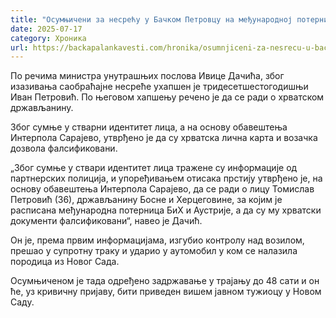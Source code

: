 ```yaml
---
title: "Осумњичени за несрећу у Бачком Петровцу на међународној потерници"
date: 2025-07-17
category: Хроника
url: https://backapalankavesti.com/hronika/osumnjiceni-za-nesrecu-u-backom-petrovcu-na-medjunarodnoj-poternici/
---
```


По речима министра унутрашњих послова Ивице Дачића, због изазивања саобраћајне несреће ухапшен је тридесетшестогодишњи Иван Петровић. По његовом хапшењу речено је да се ради о хрватском држављанину.

Због сумње у стварни идентитет лица, а на основу обавештења Интерпола Сарајево, утврђено је да су хрватска лична карта и возачка дозвола фалсификовани.

„Због сумње у ствари идентитет лица тражене су информације од партнерских полиција, и упоређивањем отисака прстију утврђено је, на основу обавештења Интерпола Сарајево, да се ради о лицу Томислав Петровић (36), држављанину Босне и Херцеговине, за којим је расписана међународна потерница БиХ и Аустрије, а да су му хрватски документи фалсификовани“, навео је Дачић.

Он је, према првим информацијама, изгубио контролу над возилом, прешао у супротну траку и ударио у аутомобил у ком се налазила породица из Новог Сада.

Осумњиченом је тада одређено задржавање у трајању до 48 сати и он ће, уз кривичну пријаву, бити приведен вишем јавном тужиоцу у Новом Саду.
